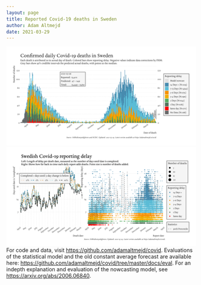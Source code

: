 ```yaml
---
layout: page
title: Reported Covid-19 deaths in Sweden
author: Adam Altmejd
date: 2021-03-29
---
```


![Graph of Swedish Covid-19 deaths with reporting delay.](deaths_lag_sweden_2021-03-29.png "Swedish Covid-19 deaths.")
![Graph of Swedish Covid-19 reporting delay in daily deaths.](lag_trend_sweden_2021-03-29.png "Trend in Swedish Covid-19 mortality reporting delay.")
For code and data, visit <https://github.com/adamaltmejd/covid>.
Evaluations of the statistical model and the old constant average forecast are available here: <https://github.com/adamaltmejd/covid/tree/master/docs/eval>.
For an indepth explanation and evaluation of the nowcasting model, see <https://arxiv.org/abs/2006.06840>.
